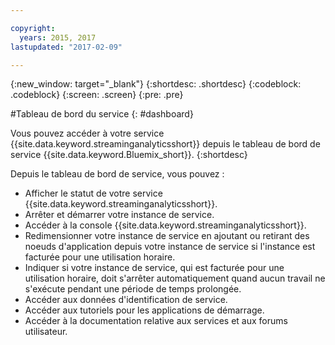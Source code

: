 ```yaml
---

copyright:
  years: 2015, 2017
lastupdated: "2017-02-09"

---
```


<!-- Attribute definitions --> 
{:new_window: target="_blank"}
{:shortdesc: .shortdesc}
{:codeblock: .codeblock}
{:screen: .screen}
{:pre: .pre}

#Tableau de bord du service
{: #dashboard}

Vous pouvez accéder à votre service {{site.data.keyword.streaminganalyticsshort}} depuis le tableau de bord de service {{site.data.keyword.Bluemix_short}}. 
{:shortdesc}

Depuis le tableau de bord de service, vous pouvez :

* Afficher le statut de votre service {{site.data.keyword.streaminganalyticsshort}}.
* Arrêter et démarrer votre instance de service.
* Accéder à la console {{site.data.keyword.streaminganalyticsshort}}.
* Redimensionner votre instance de service en ajoutant ou retirant des noeuds d'application depuis votre instance de service si l'instance est facturée pour une utilisation horaire.
* Indiquer si votre instance de service, qui est facturée pour une utilisation horaire, doit s'arrêter automatiquement quand aucun travail ne s'exécute pendant une période de temps prolongée.
* Accéder aux données d'identification de service.
* Accéder aux tutoriels pour les applications de démarrage.
* Accéder à la documentation relative aux services et aux forums utilisateur.
